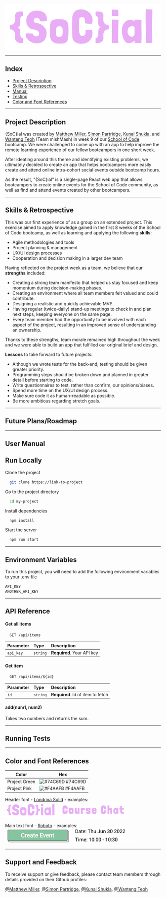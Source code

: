 ![Logo](./images/header-font-1.png)



---
## Index

* [Project Description](#project-description)
* [Skills & Retrospective](#skills-and-retrospective)
* [Manual](#manual)
* [Testing](#testing)
* [Color and Font References](#color-and-font-references)
---
## Project Description

{SoC}ial was created by [Matthew Miller](https://github.com/codedresser), [Simon Partridge](https://github.com/simonpartridge86), [Kunal Shukla](https://github.com/kun-shukla), and [Wanteng Teoh](https://github.com/ten-hub) (Team mishMash) in week 9 of our [School of Code](https://www.schoolofcode.co.uk/) bootcamp. We were challenged to come up with an app to help improve the remote learning experience of our fellow bootcampers in one short week.

After ideating around this theme and identifying existing problems, we ultimately decided to create an app that helps bootcampers more easily create and attend online intra-cohort social events outside bootcamp hours.

As the result, "{SoC}ial" is a single-page React web app that allows bootcampers to create online events for the School of Code community, as well as find and attend events created by other bootcampers.

---

## Skills & Retrospective

This was our first experience of as a group on an extended project. This exercise aimed to apply knowledge gained in the first 8 weeks of the School of Code bootcamp, as well as learning and applying the following **skills**:

* Agile methodologies and tools
* Project planning & management
* UX/UI design processes
* Cooperation and decision making in a larger dev team

Having reflected on the project week as a team, we believe that our **strengths** included:
* Creating a strong team manifesto that helped us stay focused and keep momentum during decision-making phases.
* Creating an environment where all team members felt valued and could contribute.
* Designing a realistic and quickly achievable MVP.
* Having regular (twice-daily) stand-up meetings to check in and plan next steps, keeping everyone on the same page.
* Every team member had the opportunity to be involved with each aspect of the project, resulting in an improved sense of understanding an ownership.

Thanks to these strengths, team morale remained high throughout the week and we were able to build an app that fulfilled our original brief and design.

**Lessons** to take forward to future projects:
* Although we wrote tests for the back-end, testing should be given greater priority.
* Programming steps should be broken down and planned in greater detail before starting to code.
* Write questionnaires to test, rather than confirm, our opinions/biases.
* Spend more time on the UX/UI design process.
* Make sure code it as human-readable as possible.
* Be more ambitious regarding stretch goals.

---
## Future Plans/Roadmap

---

## User Manual

## Run Locally

Clone the project

```bash
  git clone https://link-to-project
```

Go to the project directory

```bash
  cd my-project
```

Install dependencies

```bash
  npm install
```

Start the server

```bash
  npm run start
```

---

## Environment Variables

To run this project, you will need to add the following environment variables to your .env file

```
API_KEY
ANOTHER_API_KEY
```

---

## API Reference

#### Get all items

```http
  GET /api/items
```

| Parameter | Type     | Description                |
| :-------- | :------- | :------------------------- |
| `api_key` | `string` | **Required**. Your API key |

#### Get item

```http
  GET /api/items/${id}
```

| Parameter | Type     | Description                       |
| :-------- | :------- | :-------------------------------- |
| `id`      | `string` | **Required**. Id of item to fetch |

#### add(num1, num2)

Takes two numbers and returns the sum.

---

## Running Tests
---

## Color and Font References

| Color         | Hex                                                               |
| ------------- | ----------------------------------------------------------------- |
| Project Green | ![#74C69D](https://via.placeholder.com/10/74C69D?text=+) #74C69D  |
| Project Pink  | ![#F4AAFB](https://via.placeholder.com/10/F4AAFB?text=+) #F4AAFB  |

Header font - [Londrina Solid](https://fonts.google.com/specimen/Londrina+Solid) - examples: <br>
<img src="./images/header-font-1.png" alt="header-font-1" height="50"/>
<img src="./images/header-font-2.png" alt="header-font-2" height="50"/>

Main text font - [Roboto](https://fonts.google.com/specimen/Roboto) - examples: <br>
<img src="./images/main-text-font-1.png" alt="main-text-font-1" height="50"/>
<img src="./images/main-text-font-2.png" alt="main-text-font-2" height="50"/>

---

## Support and Feedback

To receive support or give feedback, please contact team members through details provided on their Github profiles:

[@Matthew Miller](https://github.com/codedresser),
[@Simon Partridge](https://github.com/simonpartridge86),
[@Kunal Shukla](https://github.com/kun-shukla),
[@Wanteng Teoh](https://github.com/ten-hub)
